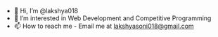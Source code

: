 - 👋 Hi, I’m @lakshya018
- 👀 I’m interested in Web Development and Competitive Programming
- 📫 How to reach me - Email me at lakshyasoni018@gmail.com

<!---
lakshya018/lakshya018 is a ✨ special ✨ repository because its `README.md` (this file) appears on your GitHub profile.
You can click the Preview link to take a look at your changes.
--->
